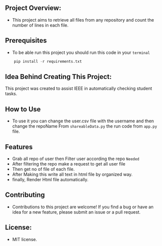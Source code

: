 ## Project Overview:
- This project aims to retrieve all files from any repository and count the number of lines in each file.


## Prerequisites
- To be able run this project you should run this code in your `terminal`
```py
    pip install -r requirements.txt
```

## Idea Behind Creating This Project:
This project was created to assist IEEE in automatically checking student tasks.


## How to Use

- To use it you can change the user.csv file with the username and then change the repoName From `shareableData.py` the run code from `app.py` file.
## Features
- Grab all repo of user then Filter user according the repo `Needed`
- After filtering the repo make a request to get all user file
- Then get no of file of each file.
- After Making this write all text in html file by organized way.
- finally, Render Html file automatically.
 
## Contributing
- Contributions to this project are welcome! If you find a bug or have an idea for a new feature, please submit an issue or a pull request.

## License:
- MIT license.